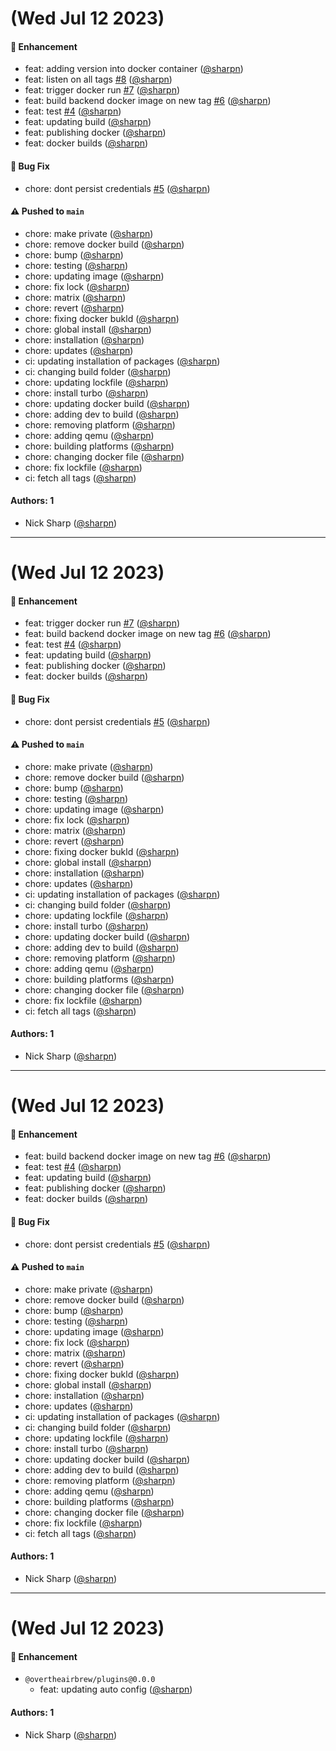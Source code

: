 # (Wed Jul 12 2023)

#### 🚀 Enhancement

- feat: adding version into docker container ([@sharpn](https://github.com/sharpn))
- feat: listen on all tags [#8](https://github.com/OverTheAirBrew/brewery-management-platform/pull/8) ([@sharpn](https://github.com/sharpn))
- feat: trigger docker run [#7](https://github.com/OverTheAirBrew/brewery-management-platform/pull/7) ([@sharpn](https://github.com/sharpn))
- feat: build backend docker image on new tag [#6](https://github.com/OverTheAirBrew/brewery-management-platform/pull/6) ([@sharpn](https://github.com/sharpn))
- feat: test [#4](https://github.com/OverTheAirBrew/brewery-management-platform/pull/4) ([@sharpn](https://github.com/sharpn))
- feat: updating build ([@sharpn](https://github.com/sharpn))
- feat: publishing docker ([@sharpn](https://github.com/sharpn))
- feat: docker builds ([@sharpn](https://github.com/sharpn))

#### 🐛 Bug Fix

- chore: dont persist credentials [#5](https://github.com/OverTheAirBrew/brewery-management-platform/pull/5) ([@sharpn](https://github.com/sharpn))

#### ⚠️ Pushed to `main`

- chore: make private ([@sharpn](https://github.com/sharpn))
- chore: remove docker build ([@sharpn](https://github.com/sharpn))
- chore: bump ([@sharpn](https://github.com/sharpn))
- chore: testing ([@sharpn](https://github.com/sharpn))
- chore: updating image ([@sharpn](https://github.com/sharpn))
- chore: fix lock ([@sharpn](https://github.com/sharpn))
- chore: matrix ([@sharpn](https://github.com/sharpn))
- chore: revert ([@sharpn](https://github.com/sharpn))
- chore: fixing docker bukld ([@sharpn](https://github.com/sharpn))
- chore: global install ([@sharpn](https://github.com/sharpn))
- chore: installation ([@sharpn](https://github.com/sharpn))
- chore: updates ([@sharpn](https://github.com/sharpn))
- ci: updating installation of packages ([@sharpn](https://github.com/sharpn))
- ci: changing build folder ([@sharpn](https://github.com/sharpn))
- chore: updating lockfile ([@sharpn](https://github.com/sharpn))
- chore: install turbo ([@sharpn](https://github.com/sharpn))
- chore: updating docker build ([@sharpn](https://github.com/sharpn))
- chore: adding dev to build ([@sharpn](https://github.com/sharpn))
- chore: removing platform ([@sharpn](https://github.com/sharpn))
- chore: adding qemu ([@sharpn](https://github.com/sharpn))
- chore: building platforms ([@sharpn](https://github.com/sharpn))
- chore: changing docker file ([@sharpn](https://github.com/sharpn))
- chore: fix lockfile ([@sharpn](https://github.com/sharpn))
- ci: fetch all tags ([@sharpn](https://github.com/sharpn))

#### Authors: 1

- Nick Sharp ([@sharpn](https://github.com/sharpn))

---

# (Wed Jul 12 2023)

#### 🚀 Enhancement

- feat: trigger docker run [#7](https://github.com/OverTheAirBrew/brewery-management-platform/pull/7) ([@sharpn](https://github.com/sharpn))
- feat: build backend docker image on new tag [#6](https://github.com/OverTheAirBrew/brewery-management-platform/pull/6) ([@sharpn](https://github.com/sharpn))
- feat: test [#4](https://github.com/OverTheAirBrew/brewery-management-platform/pull/4) ([@sharpn](https://github.com/sharpn))
- feat: updating build ([@sharpn](https://github.com/sharpn))
- feat: publishing docker ([@sharpn](https://github.com/sharpn))
- feat: docker builds ([@sharpn](https://github.com/sharpn))

#### 🐛 Bug Fix

- chore: dont persist credentials [#5](https://github.com/OverTheAirBrew/brewery-management-platform/pull/5) ([@sharpn](https://github.com/sharpn))

#### ⚠️ Pushed to `main`

- chore: make private ([@sharpn](https://github.com/sharpn))
- chore: remove docker build ([@sharpn](https://github.com/sharpn))
- chore: bump ([@sharpn](https://github.com/sharpn))
- chore: testing ([@sharpn](https://github.com/sharpn))
- chore: updating image ([@sharpn](https://github.com/sharpn))
- chore: fix lock ([@sharpn](https://github.com/sharpn))
- chore: matrix ([@sharpn](https://github.com/sharpn))
- chore: revert ([@sharpn](https://github.com/sharpn))
- chore: fixing docker bukld ([@sharpn](https://github.com/sharpn))
- chore: global install ([@sharpn](https://github.com/sharpn))
- chore: installation ([@sharpn](https://github.com/sharpn))
- chore: updates ([@sharpn](https://github.com/sharpn))
- ci: updating installation of packages ([@sharpn](https://github.com/sharpn))
- ci: changing build folder ([@sharpn](https://github.com/sharpn))
- chore: updating lockfile ([@sharpn](https://github.com/sharpn))
- chore: install turbo ([@sharpn](https://github.com/sharpn))
- chore: updating docker build ([@sharpn](https://github.com/sharpn))
- chore: adding dev to build ([@sharpn](https://github.com/sharpn))
- chore: removing platform ([@sharpn](https://github.com/sharpn))
- chore: adding qemu ([@sharpn](https://github.com/sharpn))
- chore: building platforms ([@sharpn](https://github.com/sharpn))
- chore: changing docker file ([@sharpn](https://github.com/sharpn))
- chore: fix lockfile ([@sharpn](https://github.com/sharpn))
- ci: fetch all tags ([@sharpn](https://github.com/sharpn))

#### Authors: 1

- Nick Sharp ([@sharpn](https://github.com/sharpn))

---

# (Wed Jul 12 2023)

#### 🚀 Enhancement

- feat: build backend docker image on new tag [#6](https://github.com/OverTheAirBrew/brewery-management-platform/pull/6) ([@sharpn](https://github.com/sharpn))
- feat: test [#4](https://github.com/OverTheAirBrew/brewery-management-platform/pull/4) ([@sharpn](https://github.com/sharpn))
- feat: updating build ([@sharpn](https://github.com/sharpn))
- feat: publishing docker ([@sharpn](https://github.com/sharpn))
- feat: docker builds ([@sharpn](https://github.com/sharpn))

#### 🐛 Bug Fix

- chore: dont persist credentials [#5](https://github.com/OverTheAirBrew/brewery-management-platform/pull/5) ([@sharpn](https://github.com/sharpn))

#### ⚠️ Pushed to `main`

- chore: make private ([@sharpn](https://github.com/sharpn))
- chore: remove docker build ([@sharpn](https://github.com/sharpn))
- chore: bump ([@sharpn](https://github.com/sharpn))
- chore: testing ([@sharpn](https://github.com/sharpn))
- chore: updating image ([@sharpn](https://github.com/sharpn))
- chore: fix lock ([@sharpn](https://github.com/sharpn))
- chore: matrix ([@sharpn](https://github.com/sharpn))
- chore: revert ([@sharpn](https://github.com/sharpn))
- chore: fixing docker bukld ([@sharpn](https://github.com/sharpn))
- chore: global install ([@sharpn](https://github.com/sharpn))
- chore: installation ([@sharpn](https://github.com/sharpn))
- chore: updates ([@sharpn](https://github.com/sharpn))
- ci: updating installation of packages ([@sharpn](https://github.com/sharpn))
- ci: changing build folder ([@sharpn](https://github.com/sharpn))
- chore: updating lockfile ([@sharpn](https://github.com/sharpn))
- chore: install turbo ([@sharpn](https://github.com/sharpn))
- chore: updating docker build ([@sharpn](https://github.com/sharpn))
- chore: adding dev to build ([@sharpn](https://github.com/sharpn))
- chore: removing platform ([@sharpn](https://github.com/sharpn))
- chore: adding qemu ([@sharpn](https://github.com/sharpn))
- chore: building platforms ([@sharpn](https://github.com/sharpn))
- chore: changing docker file ([@sharpn](https://github.com/sharpn))
- chore: fix lockfile ([@sharpn](https://github.com/sharpn))
- ci: fetch all tags ([@sharpn](https://github.com/sharpn))

#### Authors: 1

- Nick Sharp ([@sharpn](https://github.com/sharpn))

---

# (Wed Jul 12 2023)

#### 🚀 Enhancement

- `@overtheairbrew/plugins@0.0.0`
  - feat: updating auto config ([@sharpn](https://github.com/sharpn))

#### Authors: 1

- Nick Sharp ([@sharpn](https://github.com/sharpn))
